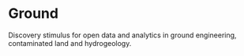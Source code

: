 # Ground
Discovery stimulus for open data and analytics in ground engineering, contaminated land and hydrogeology.

